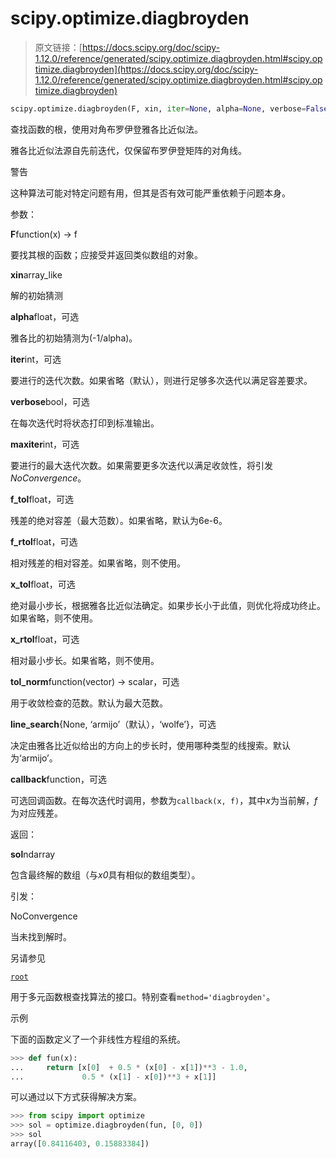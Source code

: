 # scipy.optimize.diagbroyden

> 原文链接：[https://docs.scipy.org/doc/scipy-1.12.0/reference/generated/scipy.optimize.diagbroyden.html#scipy.optimize.diagbroyden](https://docs.scipy.org/doc/scipy-1.12.0/reference/generated/scipy.optimize.diagbroyden.html#scipy.optimize.diagbroyden)

```py
scipy.optimize.diagbroyden(F, xin, iter=None, alpha=None, verbose=False, maxiter=None, f_tol=None, f_rtol=None, x_tol=None, x_rtol=None, tol_norm=None, line_search='armijo', callback=None, **kw)
```

查找函数的根，使用对角布罗伊登雅各比近似法。

雅各比近似法源自先前迭代，仅保留布罗伊登矩阵的对角线。

警告

这种算法可能对特定问题有用，但其是否有效可能严重依赖于问题本身。

参数：

**F**function(x) -> f

要找其根的函数；应接受并返回类似数组的对象。

**xin**array_like

解的初始猜测

**alpha**float，可选

雅各比的初始猜测为(-1/alpha)。

**iter**int，可选

要进行的迭代次数。如果省略（默认），则进行足够多次迭代以满足容差要求。

**verbose**bool，可选

在每次迭代时将状态打印到标准输出。

**maxiter**int，可选

要进行的最大迭代次数。如果需要更多次迭代以满足收敛性，将引发*NoConvergence*。

**f_tol**float，可选

残差的绝对容差（最大范数）。如果省略，默认为6e-6。

**f_rtol**float，可选

相对残差的相对容差。如果省略，则不使用。

**x_tol**float，可选

绝对最小步长，根据雅各比近似法确定。如果步长小于此值，则优化将成功终止。如果省略，则不使用。

**x_rtol**float，可选

相对最小步长。如果省略，则不使用。

**tol_norm**function(vector) -> scalar，可选

用于收敛检查的范数。默认为最大范数。

**line_search**{None, ‘armijo’（默认），‘wolfe’}，可选

决定由雅各比近似给出的方向上的步长时，使用哪种类型的线搜索。默认为‘armijo’。

**callback**function，可选

可选回调函数。在每次迭代时调用，参数为`callback(x, f)`，其中*x*为当前解，*f*为对应残差。

返回：

**sol**ndarray

包含最终解的数组（与*x0*具有相似的数组类型）。

引发：

NoConvergence

当未找到解时。

另请参见

[`root`](scipy.optimize.root.html#scipy.optimize.root "scipy.optimize.root")

用于多元函数根查找算法的接口。特别查看`method='diagbroyden'`。

示例

下面的函数定义了一个非线性方程组的系统。

```py
>>> def fun(x):
...     return [x[0]  + 0.5 * (x[0] - x[1])**3 - 1.0,
...             0.5 * (x[1] - x[0])**3 + x[1]] 
```

可以通过以下方式获得解决方案。

```py
>>> from scipy import optimize
>>> sol = optimize.diagbroyden(fun, [0, 0])
>>> sol
array([0.84116403, 0.15883384]) 
```

